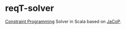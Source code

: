 # reqT-solver
[Constraint Programming](https://en.wikipedia.org/wiki/Constraint_programming) Solver in Scala based on [JaCoP](https://github.com/radsz/jacop).
